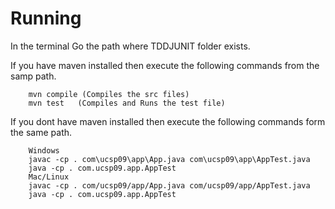 # Running
In the terminal Go the path where TDDJUNIT folder exists.

If you have maven installed then execute the following commands from the samp path.

        mvn compile (Compiles the src files)
        mvn test   (Compiles and Runs the test file)
If you dont have maven installed then execute the following commands form the same path.
        
        Windows
        javac -cp . com\ucsp09\app\App.java com\ucsp09\app\AppTest.java
        java -cp . com.ucsp09.app.AppTest
        Mac/Linux
        javac -cp . com/ucsp09/app/App.java com/ucsp09/app/AppTest.java
        java -cp . com.ucsp09.app.AppTest
    
